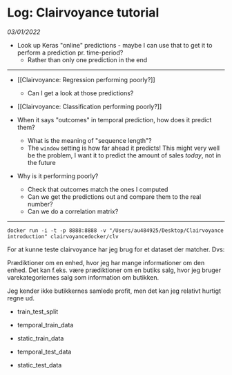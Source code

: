 # Log: Clairvoyance tutorial
*03/01/2022*
* Look up Keras "online" predictions - maybe I can use that to get it to perform a prediction pr. time-period?
	* Rather than only one prediction in the end

---

* [[Clairvoyance: Regression performing poorly?]]
	* Can I get a look at those predictions?
* [[Clairvoyance: Classification performing poorly?]]

* When it says "outcomes" in temporal prediction, how does it predict them?
	* What is the meaning of "sequence length"?
	* The `window` setting is how far ahead it predicts! This might very well be the problem, I want it to predict the amount of sales *today*, not in the future
* Why is it performing poorly?
	* Check that outcomes match the ones I computed
	* Can we get the predictions out and compare them to the real number?
	* Can we do a correlation matrix?

<!-- #daily/2021/12/30 -->
---
`docker run -i -t -p 8888:8888 -v "/Users/au484925/Desktop/Clairvoyance introduction" clairvoyancedocker/clv`

For at kunne teste clairvoyance har jeg brug for et dataset der matcher. Dvs:

Prædiktioner om en enhed, hvor jeg har mange informationer om den enhed. Det kan f.eks. være prædiktioner om en butiks salg, hvor jeg bruger varekategoriernes salg som information om butikken.

Jeg kender ikke butikkernes samlede profit, men det kan jeg relativt hurtigt regne ud.

* train_test_split

* temporal_train_data
* static_train_data

* temporal_test_data
* static_test_data

<!-- #sp -->

<!-- {BearID:CAEB3A0E-78BC-4F1E-91A7-94B6ECB0FF9B-20566-0000005ACBC88087} -->
